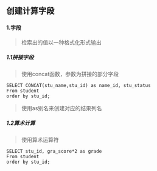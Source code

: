 ## 创建计算字段

#### 1.字段

> 检索出的值以一种格式化形式输出

##### 1.1拼接字段

> 使用concat函数，参数为拼接的部分字段

```mysql
SELECT CONCAT(stu_name,stu_id) as name_id, stu_status
From student
order by stu_id;
```

> 使用as别名来创建对应的结果列名

##### 1.2算术计算

> 使用算术运算符

```mysql
SELECT stu_id, gra_score*2 as grade
From student
order by stu_id;
```





